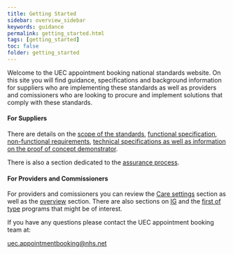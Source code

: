```yaml
---
title: Getting Started
sidebar: overview_sidebar
keywords: guidance
permalink: getting_started.html
tags: [getting_started]
toc: false
folder: getting_started
---
```


Welcome to the UEC appointment booking national standards website. On this site you will find guidance, specifications and background information for suppliers who are implementing these standards as well as providers and comissioners who are looking to procure and implement solutions that comply with these standards.

#### For Suppliers
There are details on the <a href="scope_overview.html" target="_blank">scope of the standards</a>, <a href="fs_workflow.html" target="_blank">functional specification</a>, <a href="non_functional_requirements.html" target="_blank">non-functional requirements</a>, <a href="implementation_overview.html" target="_blank">technical specifications as well as information on the proof of concept demonstrator</a>.

There is also a section dedicated to the <a href="assurance_overview.html">assurance process</a>.

#### For Providers and Commissioners
For providers and comissioners you can review the <a href="caresetting_gppractice.html" target="_blank">Care settings</a> section as well as the <a href="definition.html" target="_blank">overview</a> section. There are also sections on <a href="ig_overview.html" target="_blank">IG</a> and the <a href="first_of_type.html" target="_blank">first of type</a> programs that might be of interest.

If you have any questions please contact the UEC appointment booking team at:

<a href="uec.appointmentbooking@nhs.net">uec.appointmentbooking@nhs.net</a>
